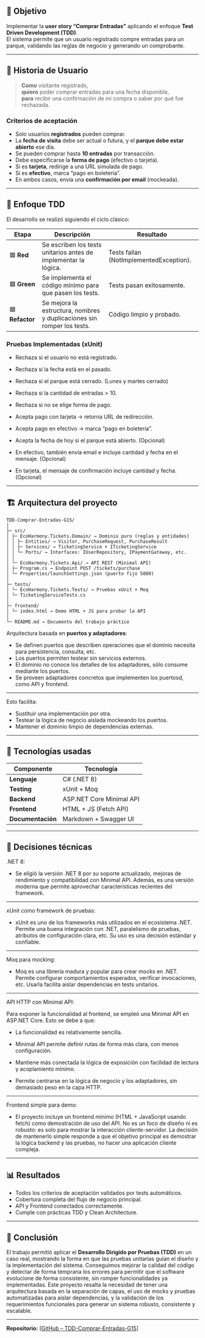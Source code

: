 ## 🎯 Objetivo

Implementar la **user story “Comprar Entradas”** aplicando el enfoque **Test Driven Development (TDD)**.  
El sistema permite que un usuario registrado compre entradas para un parque, validando las reglas de negocio y generando un comprobante.

---

## 🧠 Historia de Usuario

> **Como** visitante registrado,  
> **quiero** poder comprar entradas para una fecha disponible,  
> **para** recibir una confirmación de mi compra o saber por qué fue rechazada.

### Criterios de aceptación
- Solo usuarios **registrados** pueden comprar.  
- La **fecha de visita** debe ser actual o futura, y el **parque debe estar abierto** ese día.  
- Se pueden comprar hasta **10 entradas** por transacción.  
- Debe especificarse la **forma de pago** (efectivo o tarjeta).  
- Si es **tarjeta**, redirige a una URL simulada de pago.  
- Si es **efectivo**, marca “pago en boletería”.  
- En ambos casos, envía una **confirmación por email** (mockeada).  

---

## 🧪 Enfoque TDD

El desarrollo se realizó siguiendo el ciclo clásico:

| Etapa | Descripción | Resultado |
|-------|--------------|------------|
| 🟥 **Red** | Se escriben los tests unitarios antes de implementar la lógica. | Tests fallan (NotImplementedException). |
| 🟩 **Green** | Se implementa el código mínimo para que pasen los tests. | Tests pasan exitosamente. |
| 🟦 **Refactor** | Se mejora la estructura, nombres y duplicaciones sin romper los tests. | Código limpio y probado. |

### Pruebas Implementadas (xUnit)
- Rechaza si el usuario no está registrado.  
- Rechaza si la fecha está en el pasado.  
- Rechaza si el parque está cerrado.  (Lunes y martes cerrado)
- Rechaza si la cantidad de entradas > 10.  
- Rechaza si no se elige forma de pago.  
- Acepta pago con tarjeta → retorna URL de redirección.  
- Acepta pago en efectivo → marca “pago en boletería”.

- Acepta la fecha de hoy si el parque está abierto.  (Opcional)
- En efectivo, también envía email e incluye cantidad y fecha en el mensaje.  (Opcional)
- En tarjeta, el mensaje de confirmación incluye cantidad y fecha. (Opcional)

---

## 🏗️ Arquitectura del proyecto
```
TDD-Comprar-Entradas-G15/
│
├─ src/
│ ├─ EcoHarmony.Tickets.Domain/ → Dominio puro (reglas y entidades)
│ │ ├─ Entities/ → Visitor, PurchaseRequest, PurchaseResult
│ │ ├─ Services/ → TicketingService + ITicketingService
│ │ └─ Ports/ → Interfaces: IUserRepository, IPaymentGateway, etc.
│ │
│ └─ EcoHarmony.Tickets.Api/ → API REST (Minimal API)
│ ├─ Program.cs → Endpoint POST /tickets/purchase
│ └─ Properties/launchSettings.json (puerto fijo 5080)
│
├─ tests/
│ └─ EcoHarmony.Tickets.Tests/ → Pruebas xUnit + Moq
│ └─ TicketingServiceTests.cs
│
├─ frontend/
│ └─ index.html → Demo HTML + JS para probar la API
│
└─ README.md → Documento del trabajo práctico
```

Arquitectura basada en **puertos y adaptadores**:
- Se definen puertos que describen operaciones que el dominio necesita para persistencia, consulta, etc.
- Los puertos permiten testear sin servicios externos.
- El dominio no conoce los detalles de los adaptadores, sólo consume mediante los puertos.
- Se proveen adaptadores concretos que implementen los puertosd, como API y frontend.

---

Esto facilita:
- Sustituir una implementación por otra.
- Testear la lógica de negocio aislada mockeando los puertos.
- Mantener el dominio limpio de dependencias externas.

---

## 🧰 Tecnologías usadas

| Componente | Tecnología |
|-------------|-------------|
| **Lenguaje** | C# (.NET 8) |
| **Testing** | xUnit + Moq |
| **Backend** | ASP.NET Core Minimal API |
| **Frontend** | HTML + JS (Fetch API) |
| **Documentación** | Markdown + Swagger UI |

---

## 🔧 Decisiones técnicas

.NET 8:

- Se eligió la versión .NET 8 por su soporte actualizado, mejoras de rendimiento y compatibilidad con Minimal API. Además, es una versión moderna que permite        aprovechar características recientes del framework.

---

xUnit como framework de pruebas:

- xUnit es uno de los frameworks más utilizados en el ecosistema .NET. Permite una buena integración con .NET, paralelismo de pruebas, atributos de configuración    clara, etc. Su uso es una decisión estándar y confiable.

---

Moq para mocking:

- Moq es una librería madura y popular para crear mocks en .NET. Permite configurar comportamientos esperados, verificar invocaciones, etc. Usarla facilita aislar   dependencias en tests unitarios.

---

API HTTP con Minimal API:

Para exponer la funcionalidad al frontend, se empleó una Minimal API en ASP.NET Core. Esto se debe a que:

- La funcionalidad es relativamente sencilla.

- Minimal API permite definir rutas de forma más clara, con menos configuración.

- Mantiene más conectada la lógica de exposición con facilidad de lectura y acoplamiento mínimo.

- Permite centrarse en la lógica de negocio y los adaptadores, sin demasiado peso en la capa HTTP.

---

Frontend simple para demo:

- El proyecto incluye un frontend mínimo (HTML + JavaScript usando fetch) como demostración de uso del API. No es un foco de diseño ni es robusto: es solo para      mostrar la interacción cliente-servidor. La decisión de mantenerlo simple responde a que el objetivo principal es demostrar la lógica backend y las pruebas, no    hacer una aplicación cliente compleja.

---

## 📊 Resultados

- Todos los criterios de aceptación validados por tests automáticos.  
- Cobertura completa del flujo de negocio principal.  
- API y Frontend conectados correctamente.  
- Cumple con prácticas TDD y Clean Architecture.  

---

## 🏁 Conclusión

El trabajo permitió aplicar el **Desarrollo Dirigido por Pruebas (TDD)** en un caso real, mostrando la forma en que las pruebas unitarias guían el diseño y la implementación del sistema. Conseguimos mejorar la calidad del código y detectar de forma temprana los errores para permitir que el software evolucione de forma consistente, sin romper funcionalidades ya implementadas.
Este proyecto resalta la necesidad de tener una arquitectura basada en la separación de capas, el uso de mocks y pruebas automatizadas para aislar dependencias, y la validación de los requerimientos funcionales para generar un sistema robusto, consistente y escalable.

---

**Repositorio:** [[GitHub – TDD-Comprar-Entradas-G15](https://github.com/paulachudnosky/TDD-Comprar-Entradas-G15)]

